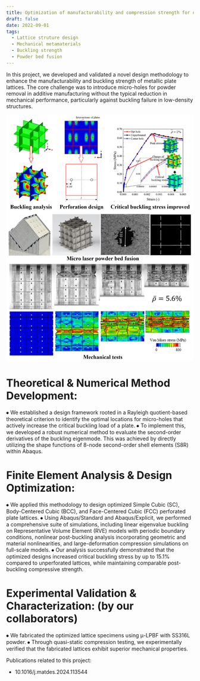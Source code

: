 ```yaml
---
title: Optimization of manufacturability and compression strength for open-cell plates lattices
draft: false
date: 2022-09-01
tags:
  - Lattice struture design
  - Mechanical metamaterials
  - Buckling strength
  - Powder bed fusion
---
```


In this project, we developed and validated a novel design methodology to enhance the manufacturability and buckling strength of metallic plate lattices. The core challenge was to introduce micro-holes for powder removal in additive manufacturing without the typical reduction in mechanical performance, particularly against buckling failure in low-density structures.

![Project Graphic Abstract](featured.png "Project Graphic Abstract")

# Theoretical & Numerical Method Development:
⦁ We established a design framework rooted in a Rayleigh quotient-based theoretical criterion to identify the optimal locations for micro-holes that actively increase the critical buckling load of a plate.
⦁ To implement this, we developed a robust numerical method to evaluate the second-order derivatives of the buckling eigenmode. This was achieved by directly utilizing the shape functions of 8-node second-order shell elements (S8R) within Abaqus.

# Finite Element Analysis & Design Optimization:
⦁ We applied this methodology to design optimized Simple Cubic (SC), Body-Centered Cubic (BCC), and Face-Centered Cubic (FCC) perforated plate lattices.
⦁ Using Abaqus/Standard and Abaqus/Explicit, we performed a comprehensive suite of simulations, including linear eigenvalue buckling on Representative Volume Element (RVE) models with periodic boundary conditions, nonlinear post-buckling analysis incorporating geometric and material nonlinearities, and large-deformation compression simulations on full-scale models.
⦁ Our analysis successfully demonstrated that the optimized designs increased critical buckling stress by up to 15.1% compared to unperforated lattices, while maintaining comparable post-buckling compressive strength.

# Experimental Validation & Characterization: (by our collaborators)
⦁ We fabricated the optimized lattice specimens using μ-LPBF with SS316L powder.
⦁ Through quasi-static compression testing, we experimentally verified that the fabricated lattices exhibit superior mechanical properties.

Publications related to this project:
- 10.1016/j.matdes.2024.113544


<!--more-->

